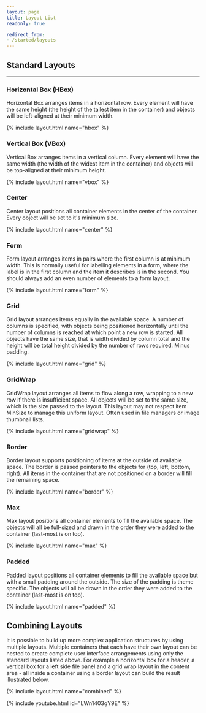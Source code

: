 ```yaml
---
layout: page
title: Layout List
readonly: true

redirect_from:
- /started/layouts
---
```


## Standard Layouts

---

### Horizontal Box (HBox)

Horizontal Box arranges items in a horizontal row.
Every element will have the same height (the height of the tallest item in the container)
and objects will be left-aligned at their minimum width.

{% include layout.html name="hbox" %}

### Vertical Box (VBox)

Vertical Box arranges items in a vertical column.
Every element will have the same width (the width of the widest item in the container)
and objects will be top-aligned at their minimum height.

{% include layout.html name="vbox" %}

### Center

Center layout positions all container elements in the center of the container.
Every object will be set to it's minimum size.

{% include layout.html name="center" %}

### Form

Form layout arranges items in pairs where the first column is at minimum width.
This is normally useful for labelling elements in a form, where the label is in the first
column and the item it describes is in the second.
You should always add an even number of elements to a form layout.

{% include layout.html name="form" %}

### Grid

Grid layout arranges items equally in the available space.
A number of columns is specified, with objects being positioned horizontally
until the number of columns is reached at which point a new row is started.
All objects have the same size, that is width divided by column total and
the height will be total height divided by the number of rows required. Minus padding.

{% include layout.html name="grid" %}

### GridWrap

GridWrap layout arranges all items to flow along a row, wrapping to a new row if there is insufficient space.
All objects will be set to the same size, which is the size passed to the layout.
This layout may not respect item MinSize to manage this uniform layout.
Often used in file managers or image thumbnail lists.

{% include layout.html name="gridwrap" %}

### Border

Border layout supports positioning of items at the outside of available space.
The border is passed pointers to the objects for (top, left, bottom, right).
All items in the container that are not positioned on a border will fill the remaining space.

{% include layout.html name="border" %}

### Max

Max layout positions all container elements to fill the available space.
The objects will all be full-sized and drawn in the order they were added
to the container (last-most is on top).

{% include layout.html name="max" %}

### Padded

Padded layout positions all container elements to fill the available space
but with a small padding around the outside. The size of the padding is theme
specific. The objects will all be drawn in the order they were added
to the container (last-most is on top).

{% include layout.html name="padded" %}

## Combining Layouts

It is possible to build up more complex application structures by using multiple layouts.
Multiple containers that each have their own layout can be nested to create complete user 
interface arrangements using only the standard layouts listed above.
For example a horizontal box for a header, a vertical box for a left side file panel and a grid 
wrap layout in the content area - all inside a container using a border layout can build the result illustrated below.

{% include layout.html name="combined" %}

{% include youtube.html id="LWn1403gY9E" %}
